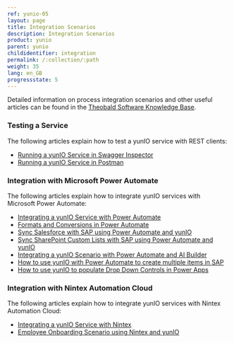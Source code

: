 ```yaml
---
ref: yunio-05
layout: page
title: Integration Scenarios
description: Integration Scenarios
product: yunio
parent: yunio
childidentifier: integration
permalink: /:collection/:path
weight: 35
lang: en_GB
progressstate: 5
---
```


Detailed information on process integration scenarios and other useful articles can be found in the [Theobald Software Knowledge Base](https://kb.theobald-software.com/yunio).

### Testing a Service
The following articles explain how to test a yunIO service with REST clients:
- [Running a yunIO Service in Swagger Inspector](https://kb.theobald-software.com/yunio/running-a-yunio-service-in-swagger-inspector)
- [Running a yunIO Service in Postman](https://kb.theobald-software.com/yunio/running-a-yunio-service-in-postman)

### Integration with Microsoft Power Automate
The following articles explain how to integrate yunIO services with Microsoft Power Automate:
- [Integrating a yunIO Service with Power Automate](https://kb.theobald-software.com/yunio/integrating-a-yunio-service-with-power-automate)
- [Formats and Conversions in Power Automate](https://kb.theobald-software.com/yunio/conversion-in-power-automate)
- [Sync Salesforce with SAP using Power Automate and yunIO](https://kb.theobald-software.com/yunio/salesforce-power-automate-scenario)
- [Sync SharePoint Custom Lists with SAP using Power Automate and yunIO](https://kb.theobald-software.com/yunio/sharepoint-purchase-requisition-with-yunIO)
- [Integrating a yunIO Scenario with Power Automate and AI Builder](https://kb.theobald-software.com/yunio/integration-scenario-with-yunio-and-the-ai-builder)
- [How to use yunIO with Power Automate to create multiple items in SAP](https://kb.theobald-software.com/yunio/yunio-power-automate-with-create-multiple-items)
- [How to use yunIO to populate Drop Down Controls in Power Apps](https://kb.theobald-software.com/yunio/populating-drop-down-controls-in-power-apps)

### Integration with Nintex Automation Cloud
The following articles explain how to integrate yunIO services with Nintex Automation Cloud:
- [Integrating a yunIO Service with Nintex](https://kb.theobald-software.com/yunio/integrating-a-yunio-service-with-nintex)
- [Employee Onboarding Scenario using Nintex and yunIO](https://kb.theobald-software.com/yunio/personell-actions-with-nintex-and-yunio)